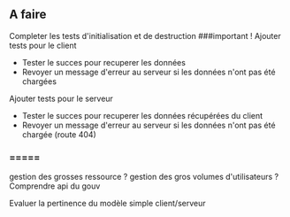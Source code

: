 ## A faire

Completer les tests d'initialisation et de destruction 
###important !
Ajouter tests pour le client 
 - Tester le succes pour recuperer les données
 - Revoyer un message d'erreur au serveur si les données n'ont pas été chargées

Ajouter tests pour le serveur 
 - Tester le succes pour recuperer les données récupérées du client
 - Revoyer un message d'erreur au serveur si les données n'ont pas été chargée (route 404)

### =====
gestion des grosses ressource ?
gestion des gros volumes d'utilisateurs ?
Comprendre api du gouv

Evaluer la pertinence du modèle simple client/serveur
